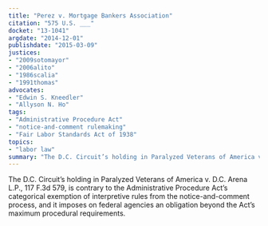 ```yaml
---
title: "Perez v. Mortgage Bankers Association"
citation: "575 U.S. ___"
docket: "13-1041"
argdate: "2014-12-01"
publishdate: "2015-03-09"
justices:
- "2009sotomayor"
- "2006alito"
- "1986scalia"
- "1991thomas"
advocates:
- "Edwin S. Kneedler"
- "Allyson N. Ho"
tags:
- "Administrative Procedure Act"
- "notice-and-comment rulemaking"
- "Fair Labor Standards Act of 1938"
topics:
- "labor law"
summary: "The D.C. Circuit’s holding in Paralyzed Veterans of America v. D.C. Arena L.P., 117 F.3d 579, is contrary to the Administrative Procedure Act’s categorical exemption of interpretive rules from the notice-and-comment process, and it imposes on federal agencies an obligation beyond the Act’s maximum procedural requirements."
---
```

The D.C. Circuit’s holding in Paralyzed Veterans of America v. D.C. Arena L.P., 117 F.3d 579, is contrary to the Administrative Procedure Act’s categorical exemption of interpretive rules from the notice-and-comment process, and it imposes on federal agencies an obligation beyond the Act’s maximum procedural requirements.

